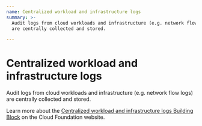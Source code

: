 ```yaml
---
name: Centralized workload and infrastructure logs
summary: >-
  Audit logs from cloud workloads and infrastructure (e.g. network flow logs)
  are centrally collected and stored. 

---
```


# Centralized workload and infrastructure logs

Audit logs from cloud workloads and infrastructure (e.g. network flow logs) are centrally collected and stored. 

Learn more about the [Centralized workload and infrastructure logs Building Block](https://cloudfoundation.meshcloud.io/maturity-model/security-and-compliance/centralized-workload-and-infrastructure-logs.html) on the Cloud Foundation website.
